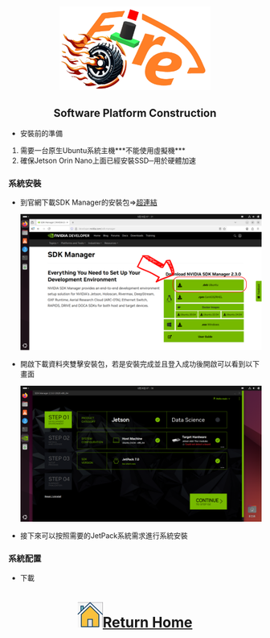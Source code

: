 <div align=center> <img src="../../other/img/logo.png" width=300 alt=" logo"> </div>

## <div align="center">Software Platform Construction </div> 

- 安裝前的準備
<ol>
    <li>需要一台原生Ubuntu系統主機***不能使用虛擬機***</li>
    <li>確保Jetson Orin Nano上面已經安裝SSD─用於硬體加速</li>
</ol>

### 系統安裝

- 到官網下載SDK Manager的安裝包=>[超連結](https://developer.nvidia.com/sdk-manager)

  <img src="./img/NVIDIA SDK Manager Download Page.png" width=800>

- 開啟下載資料夾雙擊安裝包，若是安裝完成並且登入成功後開啟可以看到以下畫面

  <img src="./img/Start SDK Manager Page.png" width=800>

- 接下來可以按照需要的JetPack系統需求進行系統安裝

### 系統配置

- 下載

# <div align="center">![HOME](../../other/img/home.png)[Return Home](../../)</div> 